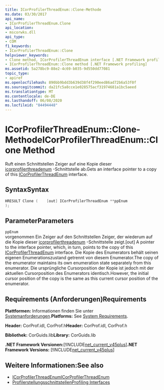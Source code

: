 ```yaml
---
title: ICorProfilerThreadEnum::Clone-Methode
ms.date: 03/30/2017
api_name:
- ICorProfilerThreadEnum.Clone
api_location:
- mscorwks.dll
api_type:
- COM
f1_keywords:
- ICorProfilerThreadEnum::Clone
helpviewer_keywords:
- Clone method, ICorProfilerThreadEnum interface [.NET Framework profiling]
- ICorProfilerThreadEnum::Clone method [.NET Framework profiling]
ms.assetid: 5a278bc9-88e2-4c69-b035-9d550dd77081
topic_type:
- apiref
ms.openlocfilehash: 890bb9bdd3b639d38f4f290eed86ad72b6a53f0f
ms.sourcegitcommit: da21fc5a8cce1e028575acf31974681a1bc5aeed
ms.translationtype: MT
ms.contentlocale: de-DE
ms.lasthandoff: 06/08/2020
ms.locfileid: "84494448"
---
```

# <a name="icorprofilerthreadenumclone-method"></a><span data-ttu-id="c2795-102">ICorProfilerThreadEnum::Clone-Methode</span><span class="sxs-lookup"><span data-stu-id="c2795-102">ICorProfilerThreadEnum::Clone Method</span></span>
<span data-ttu-id="c2795-103">Ruft einen Schnittstellen Zeiger auf eine Kopie dieser [icorprofilerthreadenum](icorprofilerthreadenum-interface.md) -Schnittstelle ab.</span><span class="sxs-lookup"><span data-stu-id="c2795-103">Gets an interface pointer to a copy of this [ICorProfilerThreadEnum](icorprofilerthreadenum-interface.md) interface.</span></span>  
  
## <a name="syntax"></a><span data-ttu-id="c2795-104">Syntax</span><span class="sxs-lookup"><span data-stu-id="c2795-104">Syntax</span></span>  
  
```cpp  
HRESULT Clone (    [out] ICorProfilerThreadEnum **ppEnum  
);  
```  
  
## <a name="parameters"></a><span data-ttu-id="c2795-105">Parameter</span><span class="sxs-lookup"><span data-stu-id="c2795-105">Parameters</span></span>  
 `ppEnum`  
 <span data-ttu-id="c2795-106">vorgenommen Ein Zeiger auf den Schnittstellen Zeiger, der wiederum auf die Kopie dieser [icorprofilerthreadenum](icorprofilerthreadenum-interface.md) -Schnittstelle zeigt.</span><span class="sxs-lookup"><span data-stu-id="c2795-106">[out] A pointer to the interface pointer, which, in turn, points to the copy of this [ICorProfilerThreadEnum](icorprofilerthreadenum-interface.md) interface.</span></span> <span data-ttu-id="c2795-107">Die Kopie des Enumerators behält seinen eigenen Enumerationszustand getrennt von diesem Enumerator.</span><span class="sxs-lookup"><span data-stu-id="c2795-107">The copy of the enumerator maintains its own enumeration state separately from this enumerator.</span></span> <span data-ttu-id="c2795-108">Die ursprüngliche Cursorposition der Kopie ist jedoch mit der aktuellen Cursorposition des Enumerators identisch.</span><span class="sxs-lookup"><span data-stu-id="c2795-108">However, the initial cursor position of the copy is the same as this current cursor position of the enumerator.</span></span>  
  
## <a name="requirements"></a><span data-ttu-id="c2795-109">Requirements (Anforderungen)</span><span class="sxs-lookup"><span data-stu-id="c2795-109">Requirements</span></span>  
 <span data-ttu-id="c2795-110">**Plattformen:** Informationen finden Sie unter [Systemanforderungen](../../get-started/system-requirements.md).</span><span class="sxs-lookup"><span data-stu-id="c2795-110">**Platforms:** See [System Requirements](../../get-started/system-requirements.md).</span></span>  
  
 <span data-ttu-id="c2795-111">**Header:** CorProf.idl, CorProf.h</span><span class="sxs-lookup"><span data-stu-id="c2795-111">**Header:** CorProf.idl, CorProf.h</span></span>  
  
 <span data-ttu-id="c2795-112">**Bibliothek:** CorGuids.lib</span><span class="sxs-lookup"><span data-stu-id="c2795-112">**Library:** CorGuids.lib</span></span>  
  
 <span data-ttu-id="c2795-113">**.NET Framework Versionen:**[!INCLUDE[net_current_v45plus](../../../../includes/net-current-v45plus-md.md)]</span><span class="sxs-lookup"><span data-stu-id="c2795-113">**.NET Framework Versions:** [!INCLUDE[net_current_v45plus](../../../../includes/net-current-v45plus-md.md)]</span></span>  
  
## <a name="see-also"></a><span data-ttu-id="c2795-114">Weitere Informationen:</span><span class="sxs-lookup"><span data-stu-id="c2795-114">See also</span></span>

- [<span data-ttu-id="c2795-115">ICorProfilerThreadEnum</span><span class="sxs-lookup"><span data-stu-id="c2795-115">ICorProfilerThreadEnum</span></span>](icorprofilerthreadenum-interface.md)
- [<span data-ttu-id="c2795-116">Profilerstellungsschnittstellen</span><span class="sxs-lookup"><span data-stu-id="c2795-116">Profiling Interfaces</span></span>](profiling-interfaces.md)
